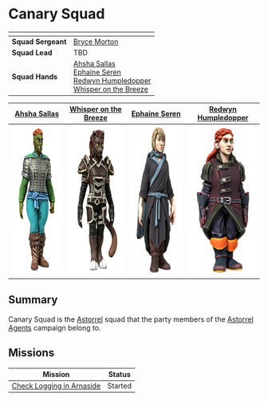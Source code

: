 # Canary Squad

| []() | |
| --- | --- |
| **Squad Sergeant** | [Bryce Morton](../../../../../people/bryce-morton.md) |
| **Squad Lead** | TBD |
| **Squad Hands** | [Ahsha Sallas](../../../../../people/ahsha-sallas.md)<br />[Ephaine Seren](../../../../../people/ephaine-seren.md)<br />[Redwyn Humpledopper](../../../../../people/redywn-humpledopper.md)<br />[Whisper on the Breeze](../../../../../people/whisper-on-the-breeze.md) |

| [Ahsha Sallas](../../../../../people/ahsha-sallas.md) | [Whisper on the Breeze](../../../../../people/whisper-on-the-breeze.md) | [Ephaine Seren](../../../../../people/ephaine-seren.md) | [Redwyn Humpledopper](../../../../../people/redywn-humpledopper.md) |
|:---:|:---:|:---:|:---:|
| <img src="../../../../../../images/people/ahsha-sallas.png" height="300" /> | <img src="../../../../../../images/people/whisper-on-the-breeze.png" height="300" /> | <img src="../../../../../../images/people/ephaine-seren.png" height="300" /> | <img src="../../../../../../images/people/redwyn-humpledopper.png" height="300" /> |

## Summary

Canary Squad is the [Astorrel](../astorrel.md) squad that the party members of the [Astorrel Agents](../../../../../../campaigns/astorrel-agents/astorrel-agents.md) campaign belong to.

## Missions

| Mission | Status |
| --- | --- |
| [Check Logging in Arnaside](../../../../../../campaigns/astorrel-agents/storylines/check-logging-in-arnaside.md) | Started |
